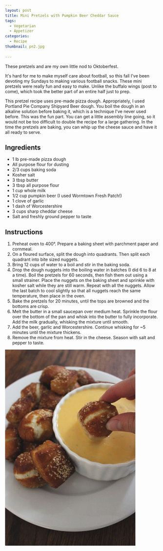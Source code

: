 ```yaml
---
layout: post
title: Mini Pretzels with Pumpkin Beer Cheddar Sauce
tags:
  - Vegetarian
  - Appetizer
categories:
  - Recipe
thumbnail: pn2.jpg

---
```


These pretzels and are my own little nod to Oktoberfest.  
  

  
It's hard for me to make myself care about football, so this fall I've been devoting my Sundays to making various football snacks. These mini pretzels were really fun and easy to make. Unlike the buffalo wings (post to come), which took the better part of an entire half just to prep.  
  
This pretzel recipe uses pre-made pizza dough. Appropriately, I used Portland Pie Company Shipyard Beer dough. You boil the dough in an alkaline solution before baking it, which is a technique I've never used before. This was the fun part. You can get a little assembly line going, so it would not be too difficult to double the recipe for a large gathering. In the time the pretzels are baking, you can whip up the cheese sauce and have it all ready to serve.

## Ingredients

- 1 lb pre-made pizza dough
- All purpose flour for dusting
- 2/3 cups baking soda
- Kosher salt
- 3 tbsp butter
- 3 tbsp all purpose flour
- 1 cup whole milk
- 1/2 cup pumpkin beer (I used Wormtown Fresh Patch!)
- 1 clove of garlic
- 1 dash of Worcestershire
- 3 cups sharp cheddar cheese
- Salt and freshly ground pepper to taste

## Instructions

1. Preheat oven to 400°. Prepare a baking sheet with parchment paper and cornmeal.
1. On a floured surface, split the dough into quadrants. Then split each quadrant into bite sized nuggets. 
1. Bring 12 cups of water to a boil and stir in the baking soda.
1. Drop the dough nuggets into the boiling water in batches (I did 6 to 8 at a time). Boil the pretzels for 60 seconds, then fish them out using a small strainer. Place the nuggets on the baking sheet and sprinkle with kosher salt while they are still warm. Repeat with all the nuggets. Allow the last batch to cool slightly so that all nuggets reach the same temperature, then place in the oven. 
1. Bake the pretzels for 20 minutes, until the tops are browned and the bottoms are crisp.
1. Melt the butter in a small saucepan over medium heat. Sprinkle the flour over the bottom of the pan and whisk into the butter to fully incorporate. Add the milk gradually, whisking the mixture until smooth. 
1. Add the beer, garlic and Worcestershire. Continue whisking for ~5 minutes until the mixture thickens.
1. Remove the mixture from heat. Stir in the cheese. Season with salt and pepper to taste.





![Image of Mini Pretzels with Pumpkin Beer Cheddar Sauce.](/upload/pn1.jpg)